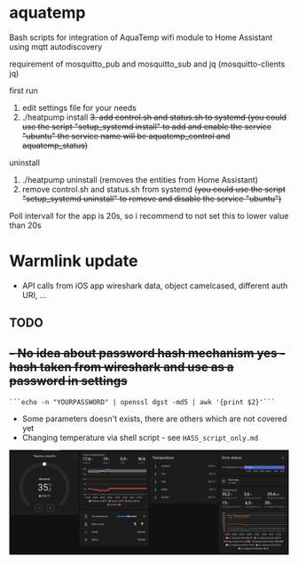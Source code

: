 # aquatemp

Bash scripts for integration of AquaTemp wifi module to Home Assistant using mqtt autodiscovery

requirement of mosquitto_pub and mosquitto_sub and jq
(mosquitto-clients jq)

first run

1.	edit settings file for your needs
2.	./heatpump install
~~3.	add control.sh and status.sh to systemd
	(you could use the script "setup_systemd install" to add and enable the service "ubuntu"
	the service name will be aquatemp_control and aquatemp_status)~~

uninstall

1.	./heatpump uninstall (removes the entities from Home Assistant)
2.	remove control.sh and status.sh from systemd
	~~(you could use the script "setup_systemd uninstall" to remove and disable the service "ubuntu")~~


Poll intervall for the app is 20s, so i recommend to not set this to lower value than 20s 

# Warmlink update
- API calls from iOS app wireshark data, object camelcased, different auth URI, ...

## TODO
~~- No idea about password hash mechanism yes - hash taken from wireshark and use as a password in settings~~
 - 
	```echo -n "YOURPASSWORD" | openssl dgst -md5 | awk '{print $2}'```
- Some parameters doesn't exists, there are others which are not covered yet
- Changing temperature via shell script - see `HASS_script_only.md`

![plot](./example.png)


